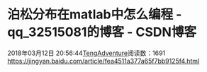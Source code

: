 # 泊松分布在matlab中怎么编程 - qq_32515081的博客 - CSDN博客
2018年03月12日 20:56:44[TengAdventure](https://me.csdn.net/qq_32515081)阅读数：1691
                https://jingyan.baidu.com/article/fea4511a377a65f7bb9125f4.html            
